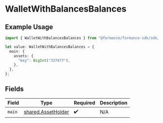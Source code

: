 # WalletWithBalancesBalances

## Example Usage

```typescript
import { WalletWithBalancesBalances } from "@formance/formance-sdk/sdk/models/shared";

let value: WalletWithBalancesBalances = {
  main: {
    assets: {
      "key": BigInt("337477"),
    },
  },
};
```

## Fields

| Field                                                           | Type                                                            | Required                                                        | Description                                                     |
| --------------------------------------------------------------- | --------------------------------------------------------------- | --------------------------------------------------------------- | --------------------------------------------------------------- |
| `main`                                                          | [shared.AssetHolder](../../../sdk/models/shared/assetholder.md) | :heavy_check_mark:                                              | N/A                                                             |